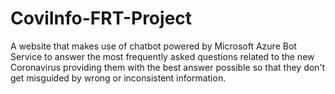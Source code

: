 # CoviInfo-FRT-Project
A website that makes use of chatbot powered by Microsoft Azure Bot Service to answer the most frequently asked questions related to the new Coronavirus providing them with the best answer possible so that they don't get misguided by wrong or inconsistent information.
